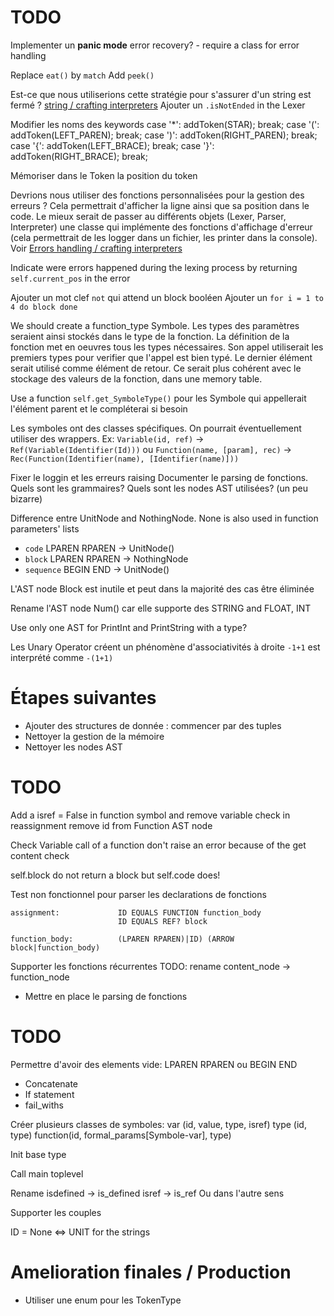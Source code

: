 # TODO

Implementer un **panic mode** error recovery?
    - require a class for error handling

Replace `eat()` by `match`
Add `peek()`

Est-ce que nous utiliserions cette stratégie pour s'assurer d'un string est fermé ? [string / crafting interpreters](http://craftinginterpreters.com/scanning.html#string-literals)
Ajouter un `.isNotEnded` in the Lexer

Modifier les noms des keywords
      case '*': addToken(STAR); break; 
      case '(': addToken(LEFT_PAREN); break;
      case ')': addToken(RIGHT_PAREN); break;
      case '{': addToken(LEFT_BRACE); break;
      case '}': addToken(RIGHT_BRACE); break;

Mémoriser dans le Token la position du token

Devrions nous utiliser des fonctions personnalisées pour la gestion des erreurs ? Cela permettrait d'afficher la ligne ainsi que sa position dans le code. Le mieux serait de passer au différents objets (Lexer, Parser, Interpreter) une classe qui implémente des fonctions d'affichage d'erreur (cela permettrait de les logger dans un fichier, les printer dans la console). Voir [Errors handling / crafting interpreters](http://craftinginterpreters.com/scanning.html#error-handling)

Indicate were errors happened during the lexing process by returning `self.current_pos` in the error

Ajouter un mot clef `not` qui attend un block booléen
Ajouter un `for i = 1 to 4 do block done`

We should create a function_type Symbole. Les types des paramètres seraient ainsi stockés dans le type de la fonction. La définition de la fonction met en oeuvres tous les types nécessaires. Son appel utiliserait les premiers types pour verifier que l'appel est bien typé. Le dernier élément serait utilisé comme élément de retour. Ce serait plus cohérent avec le stockage des valeurs de la fonction, dans une memory table.

Use a function `self.get_SymboleType()` pour les Symbole qui appellerait l'élément parent et le compléterai si besoin

Les symboles ont des classes spécifiques. On pourrait éventuellement utiliser des wrappers. Ex: `Variable(id, ref)` -> `Ref(Variable(Identifier(Id)))` ou `Function(name, [param], rec)` -> `Rec(Function(Identifier(name), [Identifier(name)]))`

Fixer le loggin et les erreurs raising
Documenter le parsing de fonctions. Quels sont les grammaires? Quels sont les nodes AST utilisées? (un peu bizarre)

Difference entre UnitNode and NothingNode. None is also used in function parameters' lists
 - `code` LPAREN RPAREN         -> UnitNode()
 - `block` LPAREN RPAREN        -> NothingNode
 - `sequence` BEGIN END         -> UnitNode()

L'AST node Block est inutile et peut dans la majorité des cas être éliminée

Rename l'AST node Num() car elle supporte des STRING and FLOAT, INT

Use only one AST for PrintInt and PrintString with a type?

Les Unary Operator créent un phénomène d'associativités à droite `-1+1` est interprété comme `-(1+1)`

# Étapes suivantes
 * Ajouter des structures de donnée : commencer par des tuples
 * Nettoyer la gestion de la mémoire
 * Nettoyer les nodes AST

# TODO

Add a isref = False in function symbol and remove variable check in reassignment
remove id from Function AST node

Check Variable call of a function don't raise an error because of the get content check


self.block do not return a block but self.code does!

Test non fonctionnel pour parser les declarations de fonctions
```
assignment:             ID EQUALS FUNCTION function_body
                        ID EQUALS REF? block

function_body:          (LPAREN RPAREN)|ID) (ARROW block|function_body)
```

Supporter les fonctions récurrentes
TODO: rename content_node -> function_node

* Mettre en place le parsing de fonctions

# TODO
Permettre d'avoir des elements vide: LPAREN RPAREN ou BEGIN END
* Concatenate
* If statement
* fail_withs

Créer plusieurs classes de symboles:
    var (id, value, type, isref)
    type (id, type)
    function(id, formal_params[Symbole-var], type)


Init base type

Call main toplevel

Rename isdefined -> is_defined
isref -> is_ref 
Ou dans l'autre sens


Supporter les couples


ID = None <=> UNIT for the strings

# Amelioration finales / Production
* Utiliser une enum pour les TokenType
